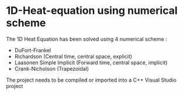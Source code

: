 # 1D-Heat-equation using numerical scheme

The 1D Heat Equation has been solved using 4 numerical scheme :
-  DuFort-Frankel
-  Richardson (Central time, central space, explicit)
-  Laasonen Simple Implicit (Forward time, central space, implicit)
-  Crank-Nicholson (Trapezoidal)

The project needs to be compiled or imported into a C++ Visual Studio project

